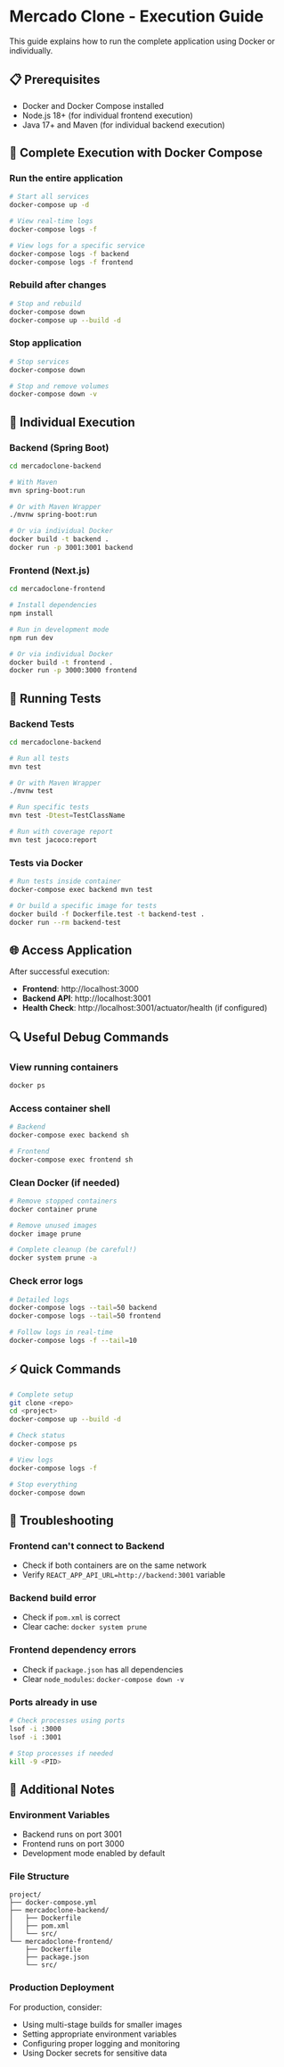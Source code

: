 # Mercado Clone - Execution Guide

This guide explains how to run the complete application using Docker or individually.

## 📋 Prerequisites

- Docker and Docker Compose installed
- Node.js 18+ (for individual frontend execution)
- Java 17+ and Maven (for individual backend execution)

## 🚀 Complete Execution with Docker Compose

### Run the entire application
```bash
# Start all services
docker-compose up -d

# View real-time logs
docker-compose logs -f

# View logs for a specific service
docker-compose logs -f backend
docker-compose logs -f frontend
```

### Rebuild after changes
```bash
# Stop and rebuild
docker-compose down
docker-compose up --build -d
```

### Stop application
```bash
# Stop services
docker-compose down

# Stop and remove volumes
docker-compose down -v
```

## 🔧 Individual Execution

### Backend (Spring Boot)
```bash
cd mercadoclone-backend

# With Maven
mvn spring-boot:run

# Or with Maven Wrapper
./mvnw spring-boot:run

# Or via individual Docker
docker build -t backend .
docker run -p 3001:3001 backend
```

### Frontend (Next.js)
```bash
cd mercadoclone-frontend

# Install dependencies
npm install

# Run in development mode
npm run dev

# Or via individual Docker
docker build -t frontend .
docker run -p 3000:3000 frontend
```

## 🧪 Running Tests

### Backend Tests
```bash
cd mercadoclone-backend

# Run all tests
mvn test

# Or with Maven Wrapper
./mvnw test

# Run specific tests
mvn test -Dtest=TestClassName

# Run with coverage report
mvn test jacoco:report
```

### Tests via Docker
```bash
# Run tests inside container
docker-compose exec backend mvn test

# Or build a specific image for tests
docker build -f Dockerfile.test -t backend-test .
docker run --rm backend-test
```

## 🌐 Access Application

After successful execution:

- **Frontend**: http://localhost:3000
- **Backend API**: http://localhost:3001
- **Health Check**: http://localhost:3001/actuator/health (if configured)

## 🔍 Useful Debug Commands

### View running containers
```bash
docker ps
```

### Access container shell
```bash
# Backend
docker-compose exec backend sh

# Frontend  
docker-compose exec frontend sh
```

### Clean Docker (if needed)
```bash
# Remove stopped containers
docker container prune

# Remove unused images
docker image prune

# Complete cleanup (be careful!)
docker system prune -a
```

### Check error logs
```bash
# Detailed logs
docker-compose logs --tail=50 backend
docker-compose logs --tail=50 frontend

# Follow logs in real-time
docker-compose logs -f --tail=10
```

## ⚡ Quick Commands

```bash
# Complete setup
git clone <repo>
cd <project>
docker-compose up --build -d

# Check status
docker-compose ps

# View logs
docker-compose logs -f

# Stop everything
docker-compose down
```

## 🐛 Troubleshooting

### Frontend can't connect to Backend
- Check if both containers are on the same network
- Verify `REACT_APP_API_URL=http://backend:3001` variable

### Backend build error
- Check if `pom.xml` is correct
- Clear cache: `docker system prune`

### Frontend dependency errors
- Check if `package.json` has all dependencies
- Clear `node_modules`: `docker-compose down -v`

### Ports already in use
```bash
# Check processes using ports
lsof -i :3000
lsof -i :3001

# Stop processes if needed
kill -9 <PID>
```

## 📝 Additional Notes

### Environment Variables
- Backend runs on port 3001
- Frontend runs on port 3000
- Development mode enabled by default

### File Structure
```
project/
├── docker-compose.yml
├── mercadoclone-backend/
│   ├── Dockerfile
│   ├── pom.xml
│   └── src/
└── mercadoclone-frontend/
    ├── Dockerfile
    ├── package.json
    └── src/
```

### Production Deployment
For production, consider:
- Using multi-stage builds for smaller images
- Setting appropriate environment variables
- Configuring proper logging and monitoring
- Using Docker secrets for sensitive data